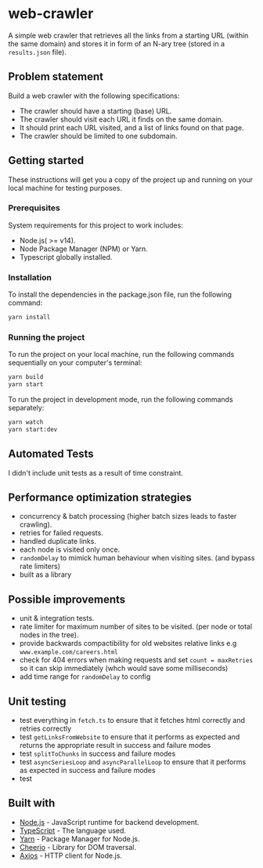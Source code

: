 # web-crawler
A simple web crawler that retrieves all the links from a starting URL (within the same domain) and stores it in form of an N-ary tree (stored in a `results.json` file).

## Problem statement
Build a web crawler with the following specifications:
- The crawler should have a starting (base) URL.
- The crawler should visit each URL it finds on the same domain. 
- It should print each URL visited, and a list of links found on that page. 
- The crawler should be limited to one subdomain.


## Getting started
These instructions will get you a copy of the project up and running on your local machine for testing purposes.

### Prerequisites
System requirements for this project to work includes:
- Node.js( >= v14).
- Node Package Manager (NPM) or Yarn.
- Typescript globally installed.

### Installation
To install the dependencies in the package.json file, run the following command: 

```bash
yarn install
```

### Running the project
To run the project on your local machine, run the following commands sequentially on your computer's terminal:  


```bash
yarn build
yarn start
```

To run the project in development mode, run the following commands separately:
```bash
yarn watch
yarn start:dev
```

## Automated Tests
I didn't include unit tests as a result of time constraint.

## Performance optimization strategies
- concurrency & batch processing (higher batch sizes leads to faster crawling).
- retries for failed requests.
- handled duplicate links.
- each node is visited only once.
- `randomDelay` to mimick human behaviour when visiting sites. (and bypass rate limiters)
- built as a library

## Possible improvements
- unit & integration tests.
- rate limiter for maximum number of sites to be visited. (per node or total nodes in the tree).
- provide backwards compactibility for old websites relative links e.g `www.example.com/careers.html`
- check for 404 errors when making requests and set `count = maxRetries` so it can skip immediately (whch would save some milliseconds)
- add time range for `randomDelay` to config

## Unit testing
- test everything in `fetch.ts` to ensure that it fetches html correctly and retries correctly
- test `getLinksFromWebsite` to ensure that it performs as expected and returns the appropriate result in success and failure modes
- test `splitToChunks` in success and failure modes
- test `asyncSeriesLoop` and `asyncParallelLoop` to ensure that it performs as expected in success and failure modes
- test 

## Built with
- [Node.js](https://nodejs.org) - JavaScript runtime for backend development.
- [TypeScript](https://www.typescriptlang.org/) - The language used.
- [Yarn](https://yarnpkg.com/) - Package Manager for Node.js.
- [Cheerio](https://cheerio.js.org/) - Library for DOM traversal.
- [Axios](https://axios-http.com/) - HTTP client for Node.js.



